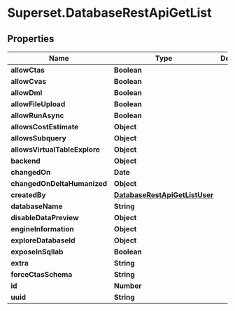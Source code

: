# Superset.DatabaseRestApiGetList

## Properties
Name | Type | Description | Notes
------------ | ------------- | ------------- | -------------
**allowCtas** | **Boolean** |  | [optional] 
**allowCvas** | **Boolean** |  | [optional] 
**allowDml** | **Boolean** |  | [optional] 
**allowFileUpload** | **Boolean** |  | [optional] 
**allowRunAsync** | **Boolean** |  | [optional] 
**allowsCostEstimate** | **Object** |  | [optional] 
**allowsSubquery** | **Object** |  | [optional] 
**allowsVirtualTableExplore** | **Object** |  | [optional] 
**backend** | **Object** |  | [optional] 
**changedOn** | **Date** |  | [optional] 
**changedOnDeltaHumanized** | **Object** |  | [optional] 
**createdBy** | [**DatabaseRestApiGetListUser**](DatabaseRestApiGetListUser.md) |  | [optional] 
**databaseName** | **String** |  | 
**disableDataPreview** | **Object** |  | [optional] 
**engineInformation** | **Object** |  | [optional] 
**exploreDatabaseId** | **Object** |  | [optional] 
**exposeInSqllab** | **Boolean** |  | [optional] 
**extra** | **String** |  | [optional] 
**forceCtasSchema** | **String** |  | [optional] 
**id** | **Number** |  | [optional] 
**uuid** | **String** |  | [optional] 
